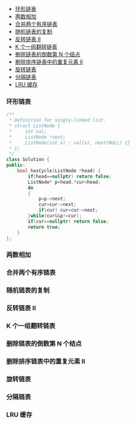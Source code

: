 - [环形链表](#环形链表)
- [两数相加](#两数相加)
- [合并两个有序链表](#合并两个有序链表)
- [随机链表的复制](#随机链表的复制)
- [反转链表 II](#反转链表-ii)
- [K 个一组翻转链表](#k-个一组翻转链表)
- [删除链表的倒数第 N 个结点](#删除链表的倒数第-n-个结点)
- [删除排序链表中的重复元素 II](#删除排序链表中的重复元素-ii)
- [旋转链表](#旋转链表)
- [分隔链表](#分隔链表)
- [LRU 缓存](#lru-缓存)
### 环形链表
``` cpp
/**
 * Definition for singly-linked list.
 * struct ListNode {
 *     int val;
 *     ListNode *next;
 *     ListNode(int x) : val(x), next(NULL) {}
 * };
 */
class Solution {
public:
    bool hasCycle(ListNode *head) {
        if(head==nullptr) return false;
        ListNode* p=head,*cur=head;
        do 
        {
            p=p->next;
            cur=cur->next;
            if(cur) cur=cur->next;
        }while(cur&&p!=cur);
        if(cur==nullptr) return false;
        return true;
    }
};
```
### 两数相加
### 合并两个有序链表
### 随机链表的复制
### 反转链表 II
### K 个一组翻转链表
### 删除链表的倒数第 N 个结点
### 删除排序链表中的重复元素 II
### 旋转链表
### 分隔链表
### LRU 缓存